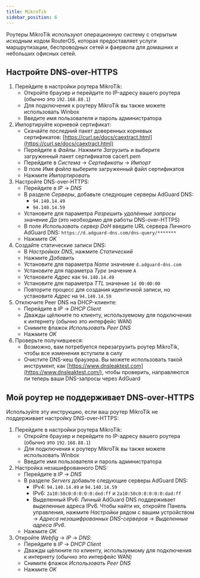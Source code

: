 ```yaml
---
title: MikroTik
sidebar_position: 6
---
```


Роутеры MikroTik используют операционную систему с открытым исходным кодом RouterOS, которая предоставляет услуги маршрутизации, беспроводных сетей и фаервола для домашних и небольших офисных сетей.

## Настройте DNS-over-HTTPS

1. Перейдите в настройки роутера MikroTik:
   - Откройте браузер и перейдите по IP-адресу вашего роутера (обычно это `192.168.88.1`)
   - Для подключения к роутеру MikroTik вы также можете использовать Winbox
   - Введите имя пользователя и пароль администратора
2. Импортируйте корневой сертификат:
   - Скачайте последний пакет доверенных корневых сертификатов: [https://curl.se/docs/caextract.html](https://curl.se/docs/caextract.html)
   - Перейдите в _Файлы_. Нажмите _Загрузить_ и выберите загруженный пакет сертификатов cacert.pem
   - Перейдите в _Система_ → _Сертификаты_ → _Импорт_
   - В поле _Имя файла_ выберите загруженный файл сертификатов
   - Нажмите _Импортировать_
3. Настройте DNS-over-HTTPS:
   - Перейдите в _IP_ → _DNS_
   - В разделе _Серверы_, добавьте следующие серверы AdGuard DNS:
     - `94.140.14.49`
     - `94.140.14.59`
   - Установите для параметра _Разрешить удалённые запросы_ значение _Да_ (это необходимо для работы DNS-over-HTTPS)
   - В поле _Использовать сервер DoH_ введите URL сервера Личного AdGuard DNS: `https://d.adguard-dns.com/dns-query/*******`
   - Нажмите _ОK_
4. Создайте статические записи DNS:
   - В _Настройках DNS_, нажмите _Статический_
   - Нажмите _Добавить_
   - Установите для параметра _Name_ значение `d.adguard-dns.com`
   - Установите для параметра _Type_ значение `A`
   - Установите _Адрес_ как `94.140.14.49`
   - Установите для параметра _TTL_ значение `1d 00:00:00`
   - Повторите процесс для создания идентичной записи, но установите _Адрес_ на `94.140.14.59`
5. Отключите Peer DNS на DHCP-клиенте:
   - Перейдите в _IP_ → _DHCP Client_
   - Дважды щёлкните по клиенту, используемому для подключения к интернету (обычно это интерфейс WAN)
   - Снимите флажок _Использовать Peer DNS_
   - Нажмите _ОK_
6. Проверьте получившееся:
   - Возможно, вам потребуется перезагрузить роутер MikroTik, чтобы все изменения вступили в силу
   - Очистите DNS-кеш браузера. Вы можете использовать такой инструмент, как [https://www.dnsleaktest.com](https://www.dnsleaktest.com/), чтобы проверить, направляются ли теперь ваши DNS-запросы через AdGuard

## Мой роутер не поддерживает DNS-over-HTTPS

Используйте эту инструкцию, если ваш роутер MikroTik не поддерживает настройку DNS-over-HTTPS:

1. Перейдите в настройки роутера MikroTik:
   - Откройте браузер и перейдите по IP-адресу вашего роутера (обычно это `192.168.88.1`)
   - Для подключения к роутеру MikroTik вы также можете использовать Winbox
   - Введите имя пользователя и пароль администратора
2. Настройка незашифрованного DNS:
   - Перейдите в _IP_ → _DNS_
   - В разделе _Servers_ добавьте следующие серверы AdGuard DNS:
     - IPv4: `94.140.14.49` и `94.140.14.59`
     - IPv6: `2a10:50c0:0:0:0:0:ded:ff` и `2a10:50c0:0:0:0:0:dad:ff`
     - Выделенный IPv6: Личный AdGuard DNS поддерживает выделенные адреса IPv6. Чтобы найти их, откройте Панель управления, нажмите _Настройки_ рядом с вашим устройством → _Адреса незашифрованных DNS-серверов_ → _Выделенные адреса IPv6_.
   - Нажмите _ОK_
3. Откройте _Webfig_ → _IP_ → _DNS_:
   - Перейдите в _IP_ → _DHCP Client_
   - Дважды щёлкните по клиенту, используемому для подключения к интернету (обычно это интерфейс WAN)
   - Снимите флажок _Использовать Peer DNS_
   - Нажмите _ОK_
